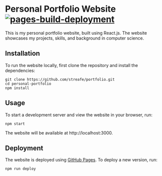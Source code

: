 # Personal Portfolio Website [![pages-build-deployment](https://github.com/Streafe/portfolio/actions/workflows/pages/pages-build-deployment/badge.svg?branch=gh-pages)](https://github.com/Streafe/portfolio/actions/workflows/pages/pages-build-deployment)

This is my personal portfolio website, built using React.js. The website showcases my projects, skills, and background in computer science.

## Installation

To run the website locally, first clone the repository and install the dependencies:

```
git clone https://github.com/streafe/portfolio.git
cd personal-portfolio
npm install
```

## Usage

To start a development server and view the website in your browser, run:

```
npm start
```

The website will be available at http://localhost:3000.

## Deployment

The website is deployed using [GitHub Pages](https://pages.github.com/). To deploy a new version, run:

```
npm run deploy
```
